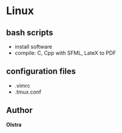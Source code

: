 # Linux

## bash scripts
* install software
* compile: C, Cpp with SFML, LateX to PDF

## configuration files

* .vimrc
* .tmux.conf

## Author
**Olstra**
